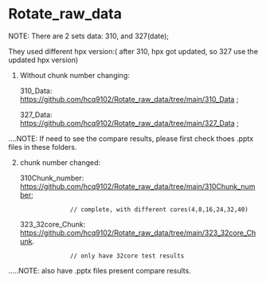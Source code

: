 # Rotate_raw_data

NOTE:
There are 2 sets data: 310, and 327(date);

They used different hpx version:( after 310, hpx got updated, so 327 use the updated hpx version)

1. Without chunk number changing: 

   310_Data: https://github.com/hcq9102/Rotate_raw_data/tree/main/310_Data ;
   
   327_Data: https://github.com/hcq9102/Rotate_raw_data/tree/main/327_Data ;
   
....NOTE:   If need to see the compare results, please first check thoes .pptx files in these folders. 
   
2. chunk number changed:

   310Chunk_number: https://github.com/hcq9102/Rotate_raw_data/tree/main/310Chunk_number; 
                     
                     // complete, with different cores(4,8,16,24,32,40)
   
   323_32core_Chunk: https://github.com/hcq9102/Rotate_raw_data/tree/main/323_32core_Chunk. 
                     
                     // only have 32core test results
   
 .....NOTE: also have .pptx files present compare results.
   
